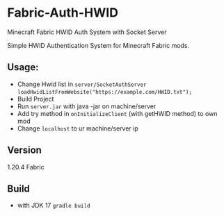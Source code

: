 # Fabric-Auth-HWID
Minecraft Fabric HWID Auth System with Socket Server

Simple HWID Authentication System for Minecraft Fabric mods.

## Usage:
- Change Hwid list in `server/SocketAuthServer` `loadHwidListFromWebsite("https://example.com/HWID.txt");`
- Build Project
- Run `server.jar` with java -jar on machine/server
- Add try method in `onInitializeClient` (with getHWID method) to own mod
- Change `localhost` to ur machine/server ip

## Version
1.20.4 Fabric
## Build
- with JDK 17 `gradle build`
